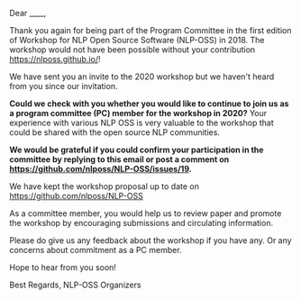 Dear ____, 

Thank you again for being part of the Program Committee in the first edition of Workshop for NLP Open Source Software (NLP-OSS) in 2018. The workshop would not have been possible without your contribution https://nlposs.github.io/!

We have sent you an invite to the 2020 workshop but we haven't heard from you since our invitation. 

**Could we check with you whether you would like to continue to join us as a program committee (PC) member for the workshop in 2020?** Your experience with various NLP OSS is very valuable to the workshop that could be shared with the open source NLP communities. 

**We would be grateful if you could confirm your participation in the committee by replying to this email or post a comment on https://github.com/nlposs/NLP-OSS/issues/19.**

We have kept the workshop proposal up to date on https://github.com/nlposs/NLP-OSS

As a committee member, you would help us to review paper and promote the workshop by encouraging submissions and circulating information.

Please do give us any feedback about the workshop if you have any. Or any concerns about commitment as a PC member.

Hope to hear from you soon!

Best Regards,
NLP-OSS Organizers
